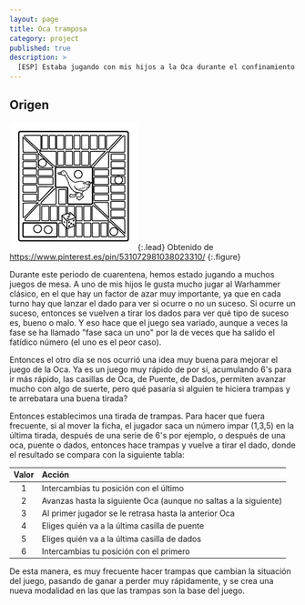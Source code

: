 ```yaml
---
layout: page
title: Oca tramposa
category: project
published: true
description: >
  [ESP] Estaba jugando con mis hijos a la Oca durante el confinamiento cuando se nos ocurrió como hacerlo más divertido añadiendo un elemento más de azar.
---
```


## Origen

![Icono Juego de la Oca](/assets/img/juego_oca.png){:.lead}
Obtenido de https://www.pinterest.es/pin/531072981038023310/
{:.figure}

Durante este periodo de cuarentena, hemos estado jugando a muchos juegos de
 mesa.  A uno de mis hijos le gusta mucho jugar al Warhammer clásico, en el que
 hay un factor de azar muy importante, ya que en cada turno hay que lanzar el 
 dado para ver si ocurre o no un suceso.  Si ocurre un suceso, entonces se 
 vuelven a tirar los dados para ver qué tipo de suceso es, bueno o malo.  Y eso 
 hace que el juego sea variado, aunque a veces la fase se ha llamado "fase saca
 un uno" por la de veces que ha salido el fatídico número (el uno es el peor 
 caso).

Entonces el otro día se nos ocurrió una idea muy buena para mejorar el juego de
 la Oca.  Ya es un juego muy rápido de por sí, acumulando 6's para ir más rápido, 
 las casillas de Oca, de Puente, de Dados, permiten avanzar mucho con algo de
 suerte, pero qué pasaría si alguien te hiciera trampas y te arrebatara una buena
 tirada?

Entonces establecimos una tirada de trampas.  Para hacer que fuera frecuente,
 si al mover la ficha, el jugador saca un número impar (1,3,5) en la última tirada,
 después de una serie de 6's por ejemplo, o después de una oca, puente o dados, 
 entonces hace trampas y vuelve a tirar el dado, donde el resultado se compara con 
 la siguiente tabla:

| Valor |  Acción |
| :---: | :------ |
| 1 | Intercambias tu posición con el último |
| 2 | Avanzas hasta la siguiente Oca (aunque no saltas a la siguiente) |
| 3 | Al primer jugador se le retrasa hasta la anterior Oca |
| 4 | Eliges quién va a la última casilla de puente |
| 5 | Eliges quién va a la última casilla de dados |
| 6 | Intercambias tu posición con el primero |

De esta manera, es muy frecuente hacer trampas que cambian la situación del
 juego, pasando de ganar a perder muy rápidamente, y se crea una nueva modalidad
 en las que las trampas son la base del juego.



